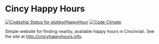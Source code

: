 Cincy Happy Hours
===============
  [ ![Codeship Status for elutley/HappyHour](https://www.codeship.io/projects/66bb71a0-834c-0131-5543-3ea2b8e233c7/status?branch=master)](https://www.codeship.io/projects/14932) [![Code Climate](https://codeclimate.com/github/ericlutley/cincyhappyhours.png)](https://codeclimate.com/github/ericlutley/cincyhappyhours)

Simple website for finding nearby, available happy hours in Cincinnati.  See the site at http://cincyhappyhours.info.
